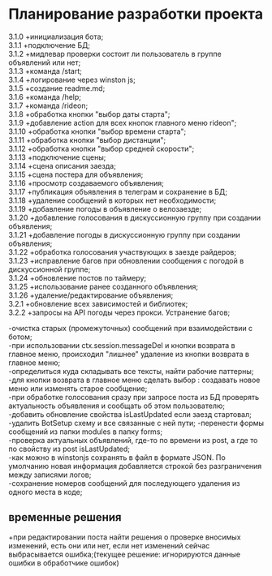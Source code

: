 # Планирование разработки проекта

3.1.0 +инициализация бота;  
3.1.1 +подключение БД;  
3.1.2 +мидлевар проверки состоит ли пользователь в группе объявлений или нет;  
3.1.3 +команда /start;  
3.1.4 +логирование через winston js;  
3.1.5 +создание readme.md;  
3.1.6 +команда /help;  
3.1.7 +команда /rideon;  
3.1.8 +обработка кнопки "выбор даты старта";  
3.1.9 +добавление action для всех кнопок главного меню rideon";  
3.1.10 +обработка кнопки "выбор времени старта";  
3.1.11 +обработка кнопки "выбор дистанции";  
3.1.12 +обработка кнопки "выбор средней скорости";  
3.1.13 +подключение сцены;  
3.1.14 +сцена описания заезда;  
3.1.15 +сцена постера для объявления;  
3.1.16 +просмотр создаваемого объявления;  
3.1.17 +публикация объявления в телеграм и сохранение в БД;  
3.1.18 +удаление сообщений в которых нет необходимости;  
3.1.19 +добавление погоды в объявление о велозаезде;  
3.1.20 +добавление голосования в дискуссионную группу при создании объявления;  
3.1.21 +добавление погоды в дискуссионную группу при создании объявления;  
3.1.22 +обработка голосования участвующих в заезде райдеров;  
3.1.23 +исправление багов при обновлении сообщения с погодой в дискуссионной группе;  
3.1.24 +обновление постов по таймеру;  
3.1.25 +использование ранее созданного объявления;  
3.1.26 +удаление/редактирование объявления;  
3.2.1 +обновление всех зависимостей и библиотек;    
3.2.2 +запросы на API погоды через прокси. Устранение багов;    

-очистка старых (промежуточных) сообщений при взаимодействии с ботом;  
-при использовании ctx.session.messageDel и кнопки возврата в главное меню, происходил "лишнее"
удаление из кнопки возврата в главное меню;  
-определиться куда складывать все тексты, найти рабочие паттерны;  
-для кнопки возврата в главное меню сделать выбор : создавать новое меню или изменять старое
сообщение;  
-при обработке голосования сразу при запросе поста из БД проверять актуальность объявления и
сообщать об этом пользователю;  
-добавить обновление свойства isLastUpdated если заезд стартовал;  
-удалить BotSetup схему и все связанные с ней пути; -перенести формы сообщений из папки modules
в папку forms;  
-проверка актуальных объявлений, где-то по времени из post, а где то по свойству из post
isLastUpdated;  
 -как можно в winstonjs сохранять в файл в формате JSON. По умолчанию новая информация добавляется
строкой без разграничения между записями логов;  
-сохранение номеров сообщений для последующего удаления из одного места в коде;

## временные решения

+при редактировании поста найти решения о проверке вносимых изменений, есть они или нет, если
нет изменений сейчас выбрасывается ошибка;(текущее решение: игнорируются данные ошибки в
обработчике ошибок)
